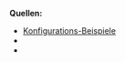 **Quellen:**
* [Konfigurations-Beispiele](https://www.elastic.co/guide/en/logstash/current/config-examples.html)
* []()
* []()